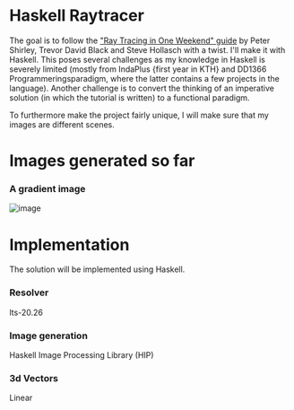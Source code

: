 # Haskell Raytracer

The goal is to follow the ["Ray Tracing in One Weekend" guide](https://raytracing.github.io/books/RayTracingInOneWeekend.html#outputanimage) by Peter Shirley, Trevor David Black and Steve Hollasch with a twist. I'll make it with Haskell. This poses several challenges as my knowledge in Haskell is severely limited (mostly from IndaPlus {first year in KTH} and DD1366 Programmeringsparadigm, where the latter contains a few projects in the language). Another challenge is to convert the thinking of an imperative solution (in which the tutorial is written) to a functional paradigm. 

To furthermore make the project fairly unique, I will make sure that my images are different scenes. 

# Images generated so far
### A gradient image
![image](https://github.com/djonte/haskell-raytracer/assets/90456387/f694ae3c-57dd-4d5b-b349-ebb24b0f1d3e)

###  


# Implementation
The solution will be implemented using Haskell.
### Resolver
lts-20.26
### Image generation
Haskell Image Processing Library (HIP)
### 3d Vectors
Linear
